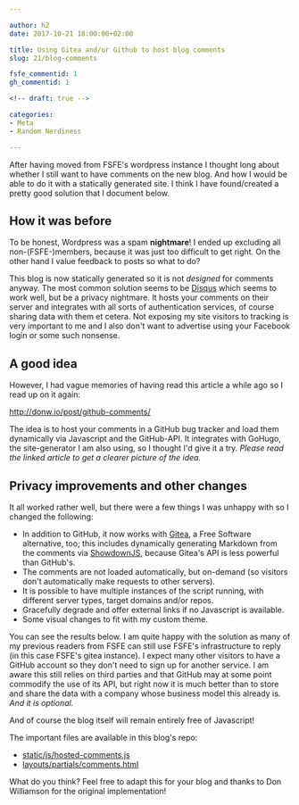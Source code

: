 ```yaml
---

author: h2
date: 2017-10-21 18:00:00+02:00

title: Using Gitea and/or Github to host blog comments
slug: 21/blog-comments

fsfe_commentid: 1
gh_commentid: 1

<!-- draft: true -->

categories:
- Meta
- Random Nerdiness

---
```


After having moved from FSFE's wordpress instance I thought long about whether I still want to have comments on the new blog.
And how I would be able to do it with a statically generated site.
I think I have found/created a pretty good solution that I document below.
<!--more-->

## How it was before

To be honest, Wordpress was a spam **nightmare**! I ended up excluding all non-(FSFE-)members, because it was just too difficult
to get right. On the other hand I value feedback to posts so what to do?

This blog is now statically generated so it is not *designed* for comments anyway.
The most common solution seems to be [Disqus](https://disqus.com/) which seems to work well, but be a privacy nightmare.
It hosts your comments on their server and integrates with all sorts of authentication services, of course sharing data with them et cetera.
Not exposing my site visitors to tracking is very important to me and I also don't want to advertise using your Facebook login or some such nonsense.

## A good idea

However, I had vague memories of having read this article a while ago so I read up on it again:

http://donw.io/post/github-comments/

The idea is to host your comments in a GitHub bug tracker and load them dynamically via Javascript and the GitHub-API.
It integrates with GoHugo, the site-generator I am also using, so I thought I'd give it a try.
*Please read the linked article to get a clearer picture of the idea.*

## Privacy improvements and other changes

It all worked rather well, but there were a few things I was unhappy with so I changed the following:

  * In addition to GitHub, it now works with [Gitea](https://gitea.io/), a Free Software alternative, too;
  this includes dynamically generating Markdown from the comments via [ShowdownJS](https://github.com/showdownjs/showdown), because
  Gitea's API is less powerful than GitHub's.
  * The comments are not loaded automatically, but on-demand (so visitors don't automatically make requests to other servers).
  * It is possible to have multiple instances of the script running, with different server types, target domains and/or repos.
  * Gracefully degrade and offer external links if no Javascript is available.
  * Some visual changes to fit with my custom theme.

You can see the results below. I am quite happy with the solution as many of my previous readers from FSFE can still use FSFE's
infrastructure to reply (in this case FSFE's gitea instance).
I expect many other visitors to have a GitHub account so they don't need to sign up for another service.
I am aware this still relies on third parties and that GitHub may at some point commodify the use of its API, but right now it is much
better than to store and share the data with a company whose business model this already is. *And it is optional.*

And of course the blog itself will remain entirely free of Javascript!

The important files are available in this blog's repo:

  * [static/js/hosted-comments.js](https://git.fsfe.org/h2/hannes.hauswedell.net/src/master/static/js/hosted-comments.js)
  * [layouts/partials/comments.html](https://git.fsfe.org/h2/hannes.hauswedell.net/src/master/layouts/partials/comments.html)

What do you think? Feel free to adapt this for your blog and thanks to Don Williamson for the original implementation!
